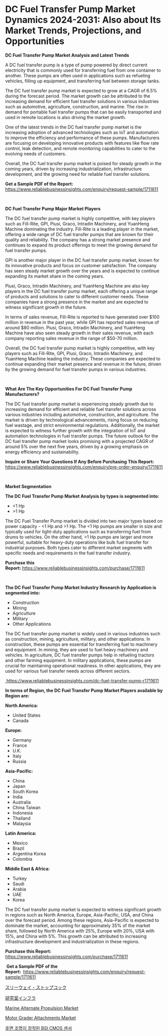 <p><h1>DC Fuel Transfer Pump Market Dynamics 2024-2031: Also about Its Market Trends, Projections, and Opportunities</h1></p><p><strong>DC Fuel Transfer Pump Market Analysis and Latest Trends</strong></p>
<p><p>A DC fuel transfer pump is a type of pump powered by direct current electricity that is commonly used for transferring fuel from one container to another. These pumps are often used in applications such as refueling vehicles, filling up equipment, and transferring fuel between storage tanks.</p><p>The DC fuel transfer pump market is expected to grow at a CAGR of 6.5% during the forecast period. The market growth can be attributed to the increasing demand for efficient fuel transfer solutions in various industries such as automotive, agriculture, construction, and marine. The rise in demand for portable fuel transfer pumps that can be easily transported and used in remote locations is also driving the market growth.</p><p>One of the latest trends in the DC fuel transfer pump market is the increasing adoption of advanced technologies such as IoT and automation to improve the efficiency and performance of these pumps. Manufacturers are focusing on developing innovative products with features like flow rate control, leak detection, and remote monitoring capabilities to cater to the evolving needs of customers.</p><p>Overall, the DC fuel transfer pump market is poised for steady growth in the coming years, driven by increasing industrialization, infrastructure development, and the growing need for reliable fuel transfer solutions.</p></p>
<p><strong>Get a Sample PDF of the Report:&nbsp;</strong> <a href="https://www.reliablebusinessinsights.com/enquiry/request-sample/1711611">https://www.reliablebusinessinsights.com/enquiry/request-sample/1711611</a></p>
<p>&nbsp;</p>
<p><strong>DC Fuel Transfer Pump Major Market Players</strong></p>
<p><p>The DC fuel transfer pump market is highly competitive, with key players such as Fill-Rite, GPI, Piusi, Graco, Intradin Machinery, and YuanHeng Machine dominating the industry. Fill-Rite is a leading player in the market, offering a wide range of DC fuel transfer pumps that are known for their quality and reliability. The company has a strong market presence and continues to expand its product offerings to meet the growing demand for fuel transfer pumps.</p><p>GPI is another major player in the DC fuel transfer pump market, known for its innovative products and focus on customer satisfaction. The company has seen steady market growth over the years and is expected to continue expanding its market share in the coming years.</p><p>Piusi, Graco, Intradin Machinery, and YuanHeng Machine are also key players in the DC fuel transfer pump market, each offering a unique range of products and solutions to cater to different customer needs. These companies have a strong presence in the market and are expected to witness significant growth in the future.</p><p>In terms of sales revenue, Fill-Rite is reported to have generated over $100 million in revenue in the past year, while GPI has reported sales revenue of around $80 million. Piusi, Graco, Intradin Machinery, and YuanHeng Machine have also seen steady growth in their sales revenue, with each company reporting sales revenue in the range of $50-70 million.</p><p>Overall, the DC fuel transfer pump market is highly competitive, with key players such as Fill-Rite, GPI, Piusi, Graco, Intradin Machinery, and YuanHeng Machine leading the industry. These companies are expected to continue expanding their market presence and revenue in the future, driven by the growing demand for fuel transfer pumps in various industries.</p></p>
<p>&nbsp;</p>
<p><strong>What Are The Key Opportunities For DC Fuel Transfer Pump Manufacturers?</strong></p>
<p><p>The DC fuel transfer pump market is experiencing steady growth due to increasing demand for efficient and reliable fuel transfer solutions across various industries including automotive, construction, and agriculture. The market is driven by technological advancements, rising focus on reducing fuel wastage, and strict environmental regulations. Additionally, the market is expected to witness further growth with the integration of IoT and automation technologies in fuel transfer pumps. The future outlook for the DC fuel transfer pump market looks promising with a projected CAGR of around 5% over the next five years, driven by a growing emphasis on energy efficiency and sustainability.</p></p>
<p><strong>Inquire or Share Your Questions If Any Before Purchasing This Report:</strong> <a href="https://www.reliablebusinessinsights.com/enquiry/pre-order-enquiry/1711611">https://www.reliablebusinessinsights.com/enquiry/pre-order-enquiry/1711611</a></p>
<p>&nbsp;</p>
<p><strong>Market Segmentation</strong></p>
<p><strong>The DC Fuel Transfer Pump Market Analysis by types is segmented into:</strong></p>
<p><ul><li><1 Hp</li><li>>1 Hp</li></ul></p>
<p><p>The DC Fuel Transfer Pump market is divided into two major types based on power capacity - <1 Hp and >1 Hp. The <1 Hp pumps are smaller in size and typically used for light-duty applications such as transferring fuel from drums to vehicles. On the other hand, >1 Hp pumps are larger and more powerful, suitable for heavy-duty operations like bulk fuel transfer for industrial purposes. Both types cater to different market segments with specific needs and requirements in the fuel transfer industry.</p></p>
<p><strong>Purchase this Report:&nbsp;</strong><a href="https://www.reliablebusinessinsights.com/purchase/1711611">https://www.reliablebusinessinsights.com/purchase/1711611</a></p>
<p>&nbsp;</p>
<p><strong>The DC Fuel Transfer Pump Market Industry Research by Application is segmented into:</strong></p>
<p><ul><li>Construction</li><li>Mining</li><li>Agriculture</li><li>Military</li><li>Other Applications</li></ul></p>
<p><p>The DC fuel transfer pump market is widely used in various industries such as construction, mining, agriculture, military, and other applications. In construction, these pumps are essential for transferring fuel to machinery and equipment. In mining, they are used to fuel heavy machinery and vehicles. In agriculture, DC fuel transfer pumps help in refueling tractors and other farming equipment. In military applications, these pumps are crucial for maintaining operational readiness. In other applications, they are used for various fuel transfer needs across different sectors.</p></p>
<p><a href="https://www.reliablebusinessinsights.com/dc-fuel-transfer-pump-r1711611">&nbsp;https://www.reliablebusinessinsights.com/dc-fuel-transfer-pump-r1711611</a></p>
<p><strong>In terms of Region, the DC Fuel Transfer Pump Market Players available by Region are:</strong></p>
<p>
    <p> <strong> North America: </strong>
        <ul>
            <li>United States</li>
            <li>Canada</li>
        </ul>
        </p> 
    <p> <strong> Europe: </strong>
        <ul>
            <li>Germany</li>
            <li>France</li>
            <li>U.K.</li>
            <li>Italy</li>
            <li>Russia</li>
        </ul>
        </p> 
    <p> <strong> Asia-Pacific: </strong>
        <ul>
            <li>China</li>
            <li>Japan</li>
            <li>South Korea</li>
            <li>India</li>
            <li>Australia</li>
            <li>China Taiwan</li>
            <li>Indonesia</li>
            <li>Thailand</li>
            <li>Malaysia</li>
        </ul>
        </p> 
    <p> <strong> Latin America: </strong>
        <ul>
            <li>Mexico</li>
            <li>Brazil</li>
            <li>Argentina Korea</li>
            <li>Colombia</li>
        </ul>
        </p> 
    <p> <strong> Middle East & Africa: </strong>
        <ul>
            <li>Turkey</li>
            <li>Saudi</li>
            <li>Arabia</li>
            <li>UAE</li>
            <li>Korea</li>
        </ul>
    </p>
    </p>
<p><p>The DC fuel transfer pump market is expected to witness significant growth in regions such as North America, Europe, Asia-Pacific, USA, and China over the forecast period. Among these regions, Asia-Pacific is expected to dominate the market, accounting for approximately 35% of the market share, followed by North America with 25%, Europe with 20%, USA with 15%, and China with 5%. This growth can be attributed to increasing infrastructure development and industrialization in these regions.</p></p>
<p><strong>Purchase this Report: </strong><a href="https://www.reliablebusinessinsights.com/purchase/1711611">https://www.reliablebusinessinsights.com/purchase/1711611</a></p>
<p>&nbsp;<strong>Get a Sample PDF of the Report:&nbsp;&nbsp;</strong><a href="https://www.reliablebusinessinsights.com/enquiry/request-sample/1711611">https://www.reliablebusinessinsights.com/enquiry/request-sample/1711611</a></p>
<p><strong></strong></p>
<p><p><a href="https://github.com/hwbcz413288296/Market-Research-Report-List-2/blob/main/8209923126928.md">スリーウェイ・ストップコック</a></p><p><a href="https://github.com/efcvopdgkdx128/Market-Research-Report-List-2/blob/main/8491889126927.md">研究室インフラ</a></p><p><a href="https://github.com/santosh758595/Market-Research-Report-List-4/blob/main/marine-alternate-propulsion-market.md">Marine Alternate Propulsion Market</a></p><p><a href="https://github.com/cameroneffertz/Market-Research-Report-List-1/blob/main/motor-grader-attachments-market.md">Motor Grader Attachments Market</a></p><p><a href="https://github.com/marufmohassin05/Market-Research-Report-List-1/blob/main/9046694123650.md">후면 조명이 장착된 BSI CMOS 센서</a></p></p>